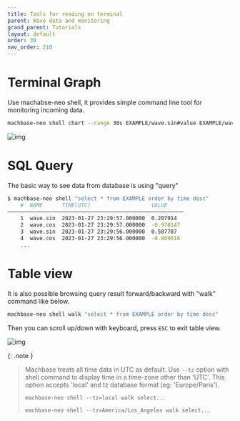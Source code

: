 ```yaml
---
title: Tools for reading on terminal
parent: Wave data and monitoring
grand_parent: Tutorials
layout: default
order: 30
nav_order: 210
---
```


# Terminal Graph

Use machabse-neo shell, it provides simple command line tool for monitoring incoming data.

```sh
machbase-neo shell chart --range 30s EXAMPLE/wave.sin#value EXAMPLE/wave.cos#value
```

![img](chart01.jpg)

# SQL Query

The basic way to see data from database is using "query"

```sh
$ machbase-neo shell "select * from EXAMPLE order by time desc"
    #  NAME      TIME(UTC)                   VALUE
───────────────────────────────────────────────────────
    1  wave.sin  2023-01-27 23:29:57.000000  0.207914
    2  wave.cos  2023-01-27 23:29:57.000000  -0.978147
    3  wave.sin  2023-01-27 23:29:56.000000  0.587787
    4  wave.cos  2023-01-27 23:29:56.000000  -0.809016
    ...
```

# Table view

It is also possible browsing query result forward/backward with "walk" command like below.

```sh
machbase-neo shell walk "select * from EXAMPLE order by time desc"
```

Then you can scroll up/down with keyboard, press `ESC` to exit table view.

![img](chart02.jpg)

{: .note }

> Machbase treats all time data in UTC as default.
> Use `--tz` option with shell command to display time in a time-zone other than 'UTC'. 
> This option accepts 'local' and tz database format (eg: 'Europe/Paris').
> 
> 
> `machbase-neo shell --tz=local walk select...`
>
> `machbase-neo shell --tz=America/Los_Angeles walk select...`

